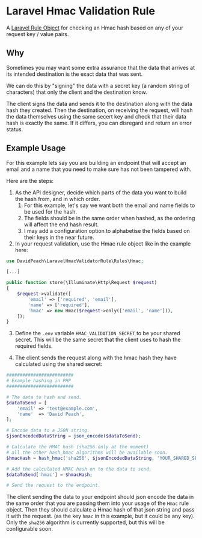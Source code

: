 # Laravel Hmac Validation Rule

A [Laravel Rule Object](https://laravel.com/docs/8.x/validation#using-rule-objects) for checking an Hmac hash based 
on any of your request key / value pairs.

## Why

Sometimes you may want some extra assurance that the data that arrives at its intended destination is the exact 
data that was sent.

We can do this by "signing" the data with a secret key (a random string of characters) that only the client and the 
destination know.

The client signs the data and sends it to the destination along with the data hash they created. Then the 
destination, on receiving the request, will hash the data themselves using the same secert key and check that their 
data hash is exactly the same. If it differs, you can disregard and return an error status.

## Example Usage

For this example lets say you are building an endpoint that will accept an email and a name that you need to 
make sure has not been tampered with.

Here are the steps:
1. As the API designer, decide which parts of the data you want to build the hash from, and in which order.
   1. For this example, let's say we want both the email and name fields to be used for the hash.
   2. The fields should be in the same order when hashed, as the ordering will affect the end hash result.
   3. I may add a configuration option to alphabetise the fields based on their keys in the near future.
2. In your request validation, use the Hmac rule object like in the example here:

```php
use DavidPeach\LaravelHmacValidatorRule\Rules\Hmac;

[...]

public function store(\Illuminate\Http\Request $request)
{
    $request->validate([
        'email' => ['required', 'email'],
        'name' => ['required'],
        'hmac' => new Hmac($request->only(['email', 'name'])),
    ]);
}
```

3. Define the `.env` variable `HMAC_VALIDATION_SECRET` to be your shared secret. This will be the same secret that the
client uses to hash the required fields.

4. The client sends the request along with the hmac hash they have calculated using the shared secret:

```php
#########################
# Example hashing in PHP
#########################

# The data to hash and send.
$dataToSend = [
    'email' => 'test@example.com',
    'name'  => 'David Peach',
];

# Encode data to a JSON string.
$jsonEncodedDataString = json_encode($dataToSend);

# Calculate the HMAC hash (sha256 only at the moment)
# all the other hash_hmac algorithms will be available soon.
$hmacHash = hash_hmac('sha256', $jsonEncodedDataString, 'YOUR_SHARED_SECRET');

# Add the calculated HMAC hash on to the data to send.
$dataToSend['hmac'] = $hmacHash;

# Send the request to the endpoint.

```
The client sending the data to your endpoint should json encode the data in the same order that you are passing them
into your usage of the `Hmac` rule object. Then they should calculate a Hmac hash of that json string and pass it
with the request. (as the key `hmac` in this example, but it could be any key). Only the `sha256` algorithm is
currently supported, but this will be configurable soon.
